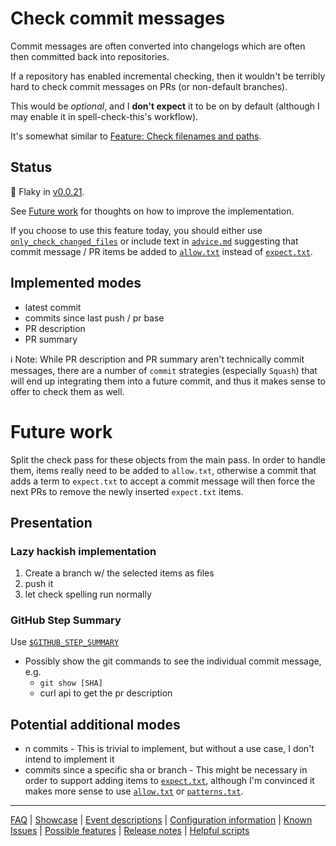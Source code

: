 # Check commit messages

Commit messages are often converted into changelogs which are often then committed back into repositories.

If a repository has enabled incremental checking, then it wouldn't be terribly hard to check commit messages on PRs (or non-default branches).

This would be *optional*, and I **don't expect** it to be on by default (although I may enable it in spell-check-this's workflow).

It's somewhat similar to [Feature: Check filenames and paths](./Feature:-Check-filenames-and-paths.md).

## Status

🐛 Flaky in [v0.0.21](https://github.com/check-spelling/check-spelling/releases/tag/v0.0.21).

See [Future work](#future-work) for thoughts on how to improve the implementation.

If you choose to use this feature today, you should either use [`only_check_changed_files`](../Configuration.md#only-check-changed-files) or include text in [`advice.md`](../Configuration.md#advice) suggesting that commit message / PR items be added to [`allow.txt`](../Configuration.md#allow) instead of [`expect.txt`](../Configuration.md#expect).

## Implemented modes

* latest commit
* commits since last push / pr base
* PR description
* PR summary

ℹ️ Note: While PR description and PR summary aren't technically commit messages, there are a number of `commit` strategies (especially `Squash`) that will end up integrating them into a future commit, and thus it makes sense to offer to check them as well.

# Future work

Split the check pass for these objects from the main pass. In order to handle them, items really need to be added to `allow.txt`, otherwise a commit that adds a term to `expect.txt` to accept a commit message will then force the next PRs to remove the newly inserted `expect.txt` items.

## Presentation

### Lazy hackish implementation

1. Create a branch w/ the selected items as files
2. push it
3. let check spelling run normally

### GitHub Step Summary

Use [`$GITHUB_STEP_SUMMARY`](https://github.blog/2022-05-09-supercharging-github-actions-with-job-summaries/)

* Possibly show the git commands to see the individual commit message, e.g.
  - `git show [SHA]`
  - curl api to get the pr description

## Potential additional modes
* n commits - This is trivial to implement, but without a use case, I don't intend to implement it
* commits since a specific sha or branch - This might be necessary in order to support adding items to [`expect.txt`](../Configuration.md#expect), although I'm convinced it makes more sense to use [`allow.txt`](../Configuration.md#allow) or [`patterns.txt`](../Configuration.md#patterns).

---
[FAQ](FAQ.md) | [Showcase](Showcase.md) | [Event descriptions](Event-descriptions.md) | [Configuration information](Configuration-information.md) | [Known Issues](Known-Issues.md) | [Possible features](Possible-features.md) | [Release notes](Release-notes.md) | [Helpful scripts](Helpful-scripts.md)
